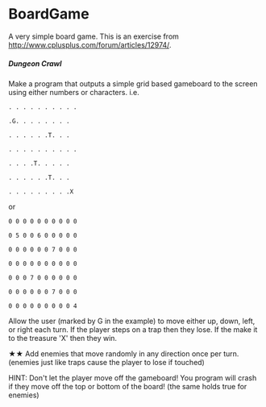 # BoardGame
A very simple board game. 
This is an exercise from http://www.cplusplus.com/forum/articles/12974/.

##### Dungeon Crawl
Make a program that outputs a simple grid based gameboard to the screen using either numbers or characters.
i.e.
```
. . . . . . . . . .

.G. . . . . . . .

. . . . . .T. . .

. . . . . . . . . .

. . . .T. . . . .

. . . . . .T. . .

. . . . . . . . .X
```

or
```
0 0 0 0 0 0 0 0 0 0

0 5 0 0 6 0 0 0 0 0

0 0 0 0 0 0 7 0 0 0

0 0 0 0 0 0 0 0 0 0

0 0 0 7 0 0 0 0 0 0

0 0 0 0 0 0 7 0 0 0

0 0 0 0 0 0 0 0 0 4
```

Allow the user (marked by G in the example) to move either up, down, left, or right each turn. If the player steps on a trap then they lose. If the make it to the treasure 'X' then they win.

★★ Add enemies that move randomly in any direction once per turn. (enemies just like traps cause the player to lose if touched)

HINT: Don't let the player move off the gameboard! You program will crash if they move off the top or bottom of the board!
(the same holds true for enemies)


